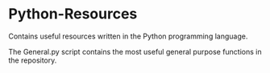 # Python-Resources

<p>
    Contains useful resources written in the Python programming language.
<p>
<p>
    The General.py script contains the most useful general purpose functions in the repository.
</p>